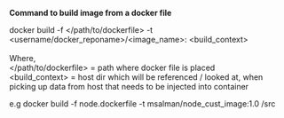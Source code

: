 **Command to build image from a docker file**

docker build -f </path/to/dockerfile> -t <username/docker_reponame>/<image_name>:<tag> <build_context><br/><br/>
Where,<br/>
</path/to/dockerfile> = path where docker file is placed<br/>
<build_context> = host dir which will be referenced / looked at, when picking up data from host that needs to be injected into container

e.g  docker build -f node.dockerfile -t msalman/node_cust_image:1.0 /src
